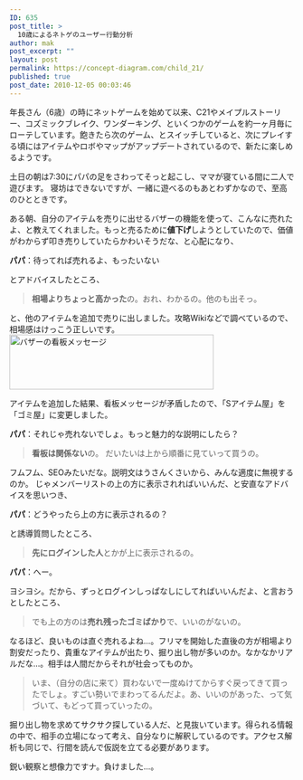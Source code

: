 ```yaml
---
ID: 635
post_title: >
  10歳によるネトゲのユーザー行動分析
author: mak
post_excerpt: ""
layout: post
permalink: https://concept-diagram.com/child_21/
published: true
post_date: 2010-12-05 00:03:46
---
```

年長さん（6歳）の時にネットゲームを始めて以来、C21やメイプルストーリー、コズミックブレイク、ワンダーキング、といくつかのゲームを約一ヶ月毎にローテしています。飽きたら次のゲーム、とスイッチしていると、次にプレイする頃にはアイテムやロボやマップがアップデートされているので、新たに楽しめるようです。

土日の朝は7:30にパパの足をさわってそっと起こし、ママが寝ている間に二人で遊びます。
寝坊はできないですが、一緒に遊べるのもあとわずかなので、至高のひとときです。

ある朝、自分のアイテムを売りに出せるバザーの機能を使って、こんなに売れたよ、と教えてくれました。もっと売るために<b>値下げ</b>しようとしていたので、価値がわからず叩き売りしていたらかわいそうだな、と心配になり、

<b>パパ</b>：待ってれば売れるよ、もったいない

とアドバイスしたところ、
<blockquote><b>相場よりちょっと高かった</b>の。おれ、わかるの。他のも出そっ。</blockquote>
と、他のアイテムを追加で売りに出しました。攻略Wikiなどで調べているので、相場感はけっこう正しいです。

<img src="http://www.penchan.com/mak/img/ia-kid/20101120-cosmicbreak-bazar.png" alt="バザーの看板メッセージ" width="361" height="97" />

アイテムを追加した結果、看板メッセージが矛盾したので、「Sアイテム屋」を「ゴミ屋」に変更しました。

<b>パパ</b>：それじゃ売れないでしょ。もっと魅力的な説明にしたら？
<blockquote><b>看板は関係ない</b>の。
だいたいは上から順番に見ていって買うの。</blockquote>
フムフム、SEOみたいだな。説明文はうさんくさいから、みんな適度に無視するのか。
じゃメンバーリストの上の方に表示されればいいんだ、と安直なアドバイスを思いつき、

<b>パパ</b>：どうやったら上の方に表示されるの？

と誘導質問したところ、
<blockquote><b>先にログインした人</b>とかが上に表示されるの。</blockquote>
<b>パパ</b>：へー。

ヨシヨシ。だから、ずっとログインしっぱなしにしてればいいんだよ、と言おうとしたところ、
<blockquote>でも上の方のは<b>売れ残ったゴミばかり</b>で、いいのがないの。</blockquote>
なるほど、良いものは直ぐ売れるよね...。フリマを開始した直後の方が相場より割安だったり、貴重なアイテムが出たり、掘り出し物が多いのか。なかなかリアルだな...。相手は人間だからそれが社会ってものか。
<blockquote>いま、（自分の店に来て）買わないで一度ぬけてからすぐ戻ってきて買ったでしょ。すごい勢いでまわってるんだよ。あ、いいのがあった、って気づいて、もどって買っていったの。</blockquote>
掘り出し物を求めてサクサク探している人だ、と見抜いています。得られる情報の中で、相手の立場になって考え、自分なりに解釈しているのです。アクセス解析も同じで、行間を読んで仮説を立てる必要があります。

鋭い観察と想像力ですナ。負けました...。